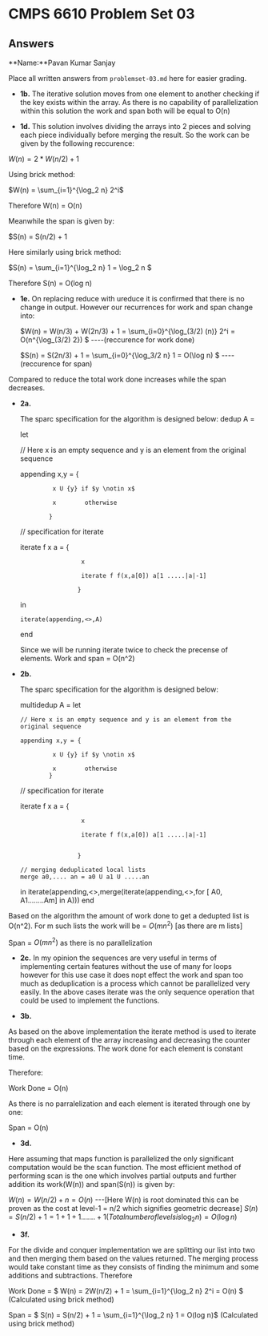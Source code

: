 # CMPS 6610 Problem Set 03
## Answers

**Name:**Pavan Kumar Sanjay


Place all written answers from `problemset-03.md` here for easier grading.




- **1b.**
The iterative solution moves from one element to another checking if the key exists within the array. As there is no capability of parallelization within this solution the work and span both will be equal to O(n) 

- **1d.**
This solution involves dividing the arrays into 2 pieces and solving each piece individually before merging the result. So the work can be given by the following reccurence: 

$W(n) = 2*W(n/2) + 1$

Using brick method:

$W(n) = \sum_{i=1}^{\log_2 n} 2^i$

Therefore W(n) = O(n)

Meanwhile the span is given by:

$S(n) = S(n/2) + 1

Here similarly using brick method:

$S(n) = \sum_{i=1}^{\log_2 n} 1 = \log_2 n $

Therefore S(n) = O(log n)

- **1e.**
On replacing reduce with ureduce it is confirmed that there is no change in output. However
our recurrences for work and span change into:

   $W(n) = W(n/3) + W(2n/3) + 1 = \sum_{i=0}^{\log_(3/2) (n)} 2^i = O(n^{\log_(3/2) 2}) $ ----(reccurence for work done)

   $S(n) = S(2n/3) + 1 = \sum_{i=0}^{\log_3/2 n} 1 = O(\log n) $ ----(reccurence for span)

Compared to reduce the total work done increases while the span decreases.


- **2a.**


   The sparc specification for the algorithm is designed below:
   dedup A =

   let

    // Here x is an empty sequence and y is an element from the original sequence

    appending x,y = {

               x U {y} if $y \notin x$

               x        otherwise

              }
    // specification for iterate


    iterate f x a =
     {

                       x

                       iterate f f(x,a[0]) a[1 .....|a|-1]
                     
                      }
   in

      iterate(appending,<>,A)

   end
   
   Since we will be running iterate twice to check the precense of elements.
   Work and span = O(n^2)


- **2b.**
   
  The sparc specification for the algorithm is designed below:
  
   multidedup A =
   let

      // Here x is an empty sequence and y is an element from the original sequence

      appending x,y = {

               x U {y} if $y \notin x$

               x        otherwise
              }

    // specification for iterate

    iterate f x a = {

                       x

                       iterate f f(x,a[0]) a[1 .....|a|-1]
                       
                     
                      }

      // merging deduplicated local lists
      merge a0,.... an = a0 U a1 U .....an

   in
     iterate(appending,<>,merge(iterate(appending,<>,for [ A0, A1........Am] in A)))
   end

 Based on the algorithm the amount of work done to get a dedupted list is O(n^2). For m such lists the work will be = $O(mn^2)$ [as there are m lists]

 Span = $O(mn^2)$ as there is no parallelization

- **2c.**
In my opinion the sequences are very useful in terms of implementing certain features without 
the use of many for loops however for this use case it does nopt effect the work and span too much as deduplication is a process which cannot be parallelized very easily. In the above cases
iterate was the only sequence operation that could be used to implement the functions. 

- **3b.**

As based on the above implementation  the iterate method is used to iterate through each element of the array increasing and decreasing the counter based on the expressions. The work done for each element is constant time.

Therefore:

Work Done = O(n)

As there is no parralelization and each element is iterated through one by one:

Span = O(n)

- **3d.**

Here assuming that maps function is parallelized the only significant computation would be 
the scan function. The most efficient method of performing scan is the one which involves partial outputs and further addition its work(W(n)) and span(S(n)) is given by:

$W(n) = W(n/2) + n = O(n)$ ---[Here W(n) is root dominated this can be proven as the cost 
                                at level-1 = n/2 which signifies geometric decrease]
$S(n) = S(n/2) + 1 = 1+1+1.......+1 (Total number of levels is \log_2 n) = O(\log n)$

- **3f.**

For the divide and conquer implementation we are splitting our list into two and then merging
them based on the values returned. The merging process would take constant time as they  consists of finding the minimum and some additions and subtractions. Therefore

Work Done = $ W(n) = 2W(n/2) + 1 = \sum_{i=1}^{\log_2 n} 2^i = O(n) $ (Calculated using brick method)

Span = $ S(n) = S(n/2) + 1 = \sum_{i=1}^{\log_2 n} 1 = O(log n)$ (Calculated using brick method)






